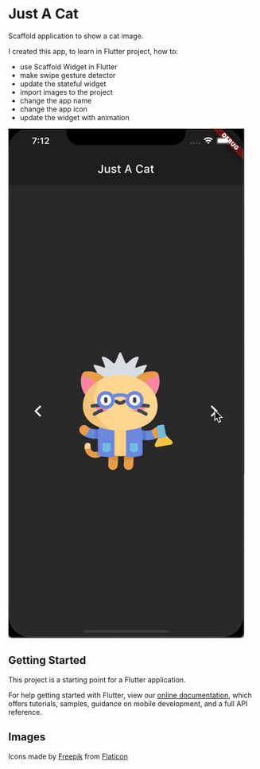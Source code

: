 # Just A Cat

Scaffold application to show a cat image. 

I created this app, to learn in Flutter project, how to:
- use Scaffold Widget in Flutter
- make swipe gesture detector
- update the stateful widget
- import images to the project
- change the app name
- change the app icon
- update the widget with animation

![](example.gif)

## Getting Started

This project is a starting point for a Flutter application.

For help getting started with Flutter, view our
[online documentation](https://flutter.dev/docs), which offers tutorials,
samples, guidance on mobile development, and a full API reference.

## Images
Icons made by [Freepik](https://www.flaticon.com/br/autores/freepik) from [Flaticon](www.flaticon.com)
